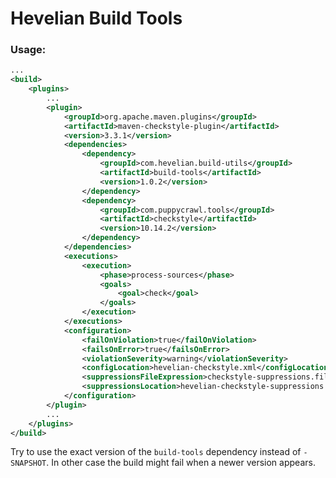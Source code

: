 Hevelian Build Tools
===============

### Usage:
```xml
...
<build>
	<plugins>
		...
		<plugin>
			<groupId>org.apache.maven.plugins</groupId>
			<artifactId>maven-checkstyle-plugin</artifactId>
			<version>3.3.1</version>
			<dependencies>
				<dependency>
					<groupId>com.hevelian.build-utils</groupId>
					<artifactId>build-tools</artifactId>
					<version>1.0.2</version>
				</dependency>
				<dependency>
					<groupId>com.puppycrawl.tools</groupId>
					<artifactId>checkstyle</artifactId>
					<version>10.14.2</version>
				</dependency>
			</dependencies>
			<executions>
				<execution>
					<phase>process-sources</phase>
					<goals>
						<goal>check</goal>
					</goals>
				</execution>
			</executions>
			<configuration>
				<failOnViolation>true</failOnViolation>
				<failsOnError>true</failsOnError>
				<violationSeverity>warning</violationSeverity>
				<configLocation>hevelian-checkstyle.xml</configLocation>
				<suppressionsFileExpression>checkstyle-suppressions.file</suppressionsFileExpression>
				<suppressionsLocation>hevelian-checkstyle-suppressions.xml</suppressionsLocation>
			</configuration>
		</plugin>
		...
	</plugins>
</build>
```
Try to use the exact version of the `build-tools` dependency instead of `-SNAPSHOT`. In other case the build might fail when a newer version appears.
